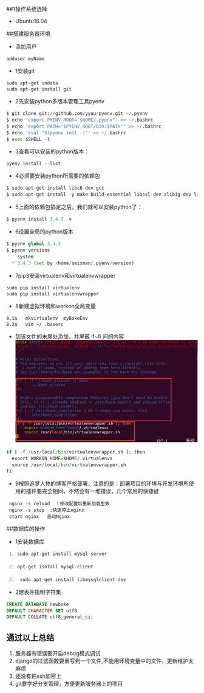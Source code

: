 ##1操作系统选择
 - Ubuntu16.04
 
##搭建服务器环境
 - 添加用户
 ```
 adduser myName
 ```
 - 1安装git
 ```
 sudo apt-get undata
 sudo apt-get install git
 ```
 - 2先安装python多版本管理工具pyenv
 ```python
 $ git clone git://github.com/yyuu/pyenv.git ~/.pyenv
$ echo 'export PYENV_ROOT="$HOME/.pyenv"' >> ~/.bashrc
$ echo 'export PATH="$PYENV_ROOT/bin:$PATH"' >> ~/.bashrc
$ echo 'eval "$(pyenv init -)"' >> ~/.bashrc
$ exec $SHELL -l
 
 ```
 - 3查看可以安装的python版本：
 ```
 pyenv install --list
 ```
 - 4必须要安装python所需要的依赖包
 ```python
 $ sudo apt-get install libc6-dev gcc
$ sudo apt-get install -y make build-essential libssl-dev zlib1g-dev libbz2-dev libreadline-dev libsqlite3-dev wget curl llvm
 ```
 - 5上面的依赖包搞定之后，我们就可以安装python了：
 ```python
 $ pyenv install 3.4.3 -v
 ```
 - 6设置全局的python版本
 ```python
 $ pyenv global 3.4.3
 $ pyenv versions
     system
   * 3.4.3 (set by /home/seisman/.pyenv/version)
 
 ```
 
 - 7pip3安装virtualenv和virtualenvwrapper
 
 ```
 sudo pip install virtualenv
 sudo pip install virtualenvwrapper
 ```
 
 - 8新建虚拟环境和workon全局变量
 ```
 8.1$   mkvirtualenv  myBokeEnv
 8.2$   vim ~/ .baserc
 ```
  - 到该文件的末尾处添加，并屏蔽 if~fi 间的内容
  ![](/assets/20150421001110213.jpeg)
  ```python
  if [ -f /usr/local/bin/virtualenvwrapper.sh ]; then
    export WORKON_HOME=$HOME/.virtualenvs
    source /usr/local/bin/virtualenvwrapper.sh
  fi
  ```

 - 9按照追梦人物的博客严格部署，注意的是：部署项目的环境与开发环境所使用的插件要完全相同，不然会有一堆错误，几个常用的快捷键
 ```
  nginx -s reload  ：修改配置后重新加载生效
  nginx -s stop  :快速停止nginx
  start nginx   启动Nginx  
 ```
##数据库的操作
 - 1安装数据库
 ```Python
  1. sudo apt-get install mysql-server

  2. apt-get isntall mysql-client

  3.  sudo apt-get install libmysqlclient-dev 
 ```
 - 2建表并指明字符集 
 ```sql
 CREATE DATABASE newboke
 DEFAULT CHARACTER SET utf8
 DEFAULT COLLATE utf8_general_ci;
 ```
## 通过以上总结
1. 服务器有错误要开启debug模式调试
2. django的过滤函数要重写到一个文件,不能用环境变量中的文件，更新维护太麻烦
3. 还没有把ssh加密上
4. git要学好分支管理，方便更新服务器上的项目


